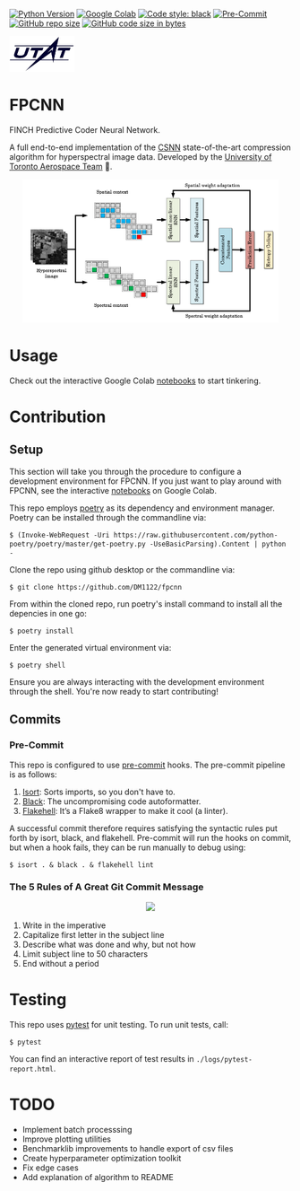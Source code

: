 [![Python Version](https://img.shields.io/badge/python-3.7-blue.svg)](https://www.python.org/downloads/)
[![Google Colab](https://colab.research.google.com/assets/colab-badge.svg)](https://colab.research.google.com/github/DM1122/fpcnn)
[![Code style: black](https://img.shields.io/badge/code%20style-black-000000.svg)](https://github.com/psf/black)
[![Pre-Commit](https://img.shields.io/badge/pre--commit-enabled-brightgreen?logo=pre-commit&logoColor=white)](https://pre-commit.com/)
[![GitHub repo size](https://img.shields.io/github/repo-size/DM1122/fpcnn)](https://github.com/DM1122/fpcnn)
[![GitHub code size in bytes](https://img.shields.io/github/languages/code-size/DM1122/fpcnn)](https://github.com/DM1122/fpcnn)


<img src="img/utat-logo.png" height="64">

# FPCNN
FINCH Predictive Coder Neural Network.

A full end-to-end implementation of the [CSNN](https://www.mdpi.com/2313-433X/6/6/38) state-of-the-art compression algorithm for hyperspectral image data. Developed by the [University of Toronto Aerospace Team](https://www.utat.ca/space-systems) :milky_way:.

<p align="center"><img src="img/csnn.png" height="256"></p>

# Usage
Check out the interactive Google Colab [notebooks](https://colab.research.google.com/github/DM1122/fpcnn) to start tinkering.

# Contribution
## Setup
This section will take you through the procedure to configure a development environment for FPCNN. If you just want to play around with FPCNN, see the interactive [notebooks](https://colab.research.google.com/github/DM1122/fpcnn) on Google Colab.

This repo employs [poetry](https://python-poetry.org/) as its dependency and environment manager. Poetry can be installed through the commandline via:
```
$ (Invoke-WebRequest -Uri https://raw.githubusercontent.com/python-poetry/poetry/master/get-poetry.py -UseBasicParsing).Content | python -
```

Clone the repo using github desktop or the commandline via:

```
$ git clone https://github.com/DM1122/fpcnn
```

From within the cloned repo, run poetry's install command to install all the depencies in one go:
```
$ poetry install
```

Enter the generated virtual environment via:
```
$ poetry shell
```
Ensure you are always interacting with the development environment through the shell. You're now ready to start contributing!

## Commits
### Pre-Commit
This repo is configured to use [pre-commit](https://pre-commit.com/) hooks. The pre-commit pipeline is as follows:

1. [Isort](https://pycqa.github.io/isort/): Sorts imports, so you don't have to.
1. [Black](https://black.readthedocs.io/en/stable/): The uncompromising code autoformatter.
1. [Flakehell](https://flakehell.readthedocs.io/): It’s a Flake8 wrapper to make it cool (a linter).

A successful commit therefore requires satisfying the syntactic rules put forth by isort, black, and flakehell. Pre-commit will run the hooks on commit, but when a hook fails, they can be run manually to debug using:

```
$ isort . & black . & flakehell lint
```

### The 5 Rules of A Great Git Commit Message
<p align="center"><img src="https://imgs.xkcd.com/comics/git_commit.png" width="256"></p>

1. Write in the imperative
1. Capitalize first letter in the subject line 
1. Describe what was done and why, but not how
1. Limit subject line to 50 characters
1. End without a period

# Testing

This repo uses [pytest](https://docs.pytest.org/en/6.2.x/) for unit testing. To run unit tests, call:

```
$ pytest
```

You can find an interactive report of test results in `./logs/pytest-report.html`.

# TODO
* Implement batch processsing
* Improve plotting utilities
* Benchmarklib improvements to handle export of csv files
* Create hyperparameter optimization toolkit
* Fix edge cases
* Add explanation of algorithm to README



